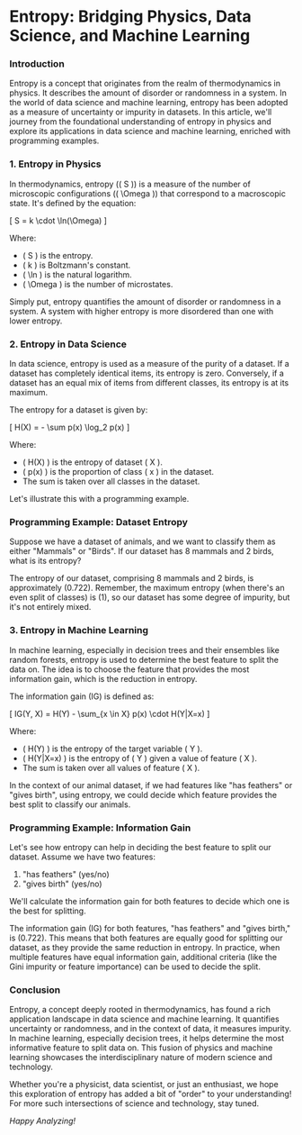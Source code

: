 
# Entropy: Bridging Physics, Data Science, and Machine Learning

### Introduction

Entropy is a concept that originates from the realm of thermodynamics in physics. It describes the amount of disorder or randomness in a system. In the world of data science and machine learning, entropy has been adopted as a measure of uncertainty or impurity in datasets. In this article, we'll journey from the foundational understanding of entropy in physics and explore its applications in data science and machine learning, enriched with programming examples.

### 1. Entropy in Physics

In thermodynamics, entropy (\( S \)) is a measure of the number of microscopic configurations (\( \Omega \)) that correspond to a macroscopic state. It's defined by the equation:

\[
S = k \cdot \ln(\Omega)
\]

Where:
- \( S \) is the entropy.
- \( k \) is Boltzmann's constant.
- \( \ln \) is the natural logarithm.
- \( \Omega \) is the number of microstates.

Simply put, entropy quantifies the amount of disorder or randomness in a system. A system with higher entropy is more disordered than one with lower entropy.

### 2. Entropy in Data Science

In data science, entropy is used as a measure of the purity of a dataset. If a dataset has completely identical items, its entropy is zero. Conversely, if a dataset has an equal mix of items from different classes, its entropy is at its maximum.

The entropy for a dataset is given by:

\[
H(X) = - \sum p(x) \log_2 p(x)
\]

Where:
- \( H(X) \) is the entropy of dataset \( X \).
- \( p(x) \) is the proportion of class \( x \) in the dataset.
- The sum is taken over all classes in the dataset.

Let's illustrate this with a programming example.

### Programming Example: Dataset Entropy

Suppose we have a dataset of animals, and we want to classify them as either "Mammals" or "Birds". If our dataset has 8 mammals and 2 birds, what is its entropy?

The entropy of our dataset, comprising 8 mammals and 2 birds, is approximately \(0.722\). Remember, the maximum entropy (when there's an even split of classes) is \(1\), so our dataset has some degree of impurity, but it's not entirely mixed.

### 3. Entropy in Machine Learning

In machine learning, especially in decision trees and their ensembles like random forests, entropy is used to determine the best feature to split the data on. The idea is to choose the feature that provides the most information gain, which is the reduction in entropy.

The information gain (IG) is defined as:

\[
IG(Y, X) = H(Y) - \sum_{x \in X} p(x) \cdot H(Y|X=x)
\]

Where:
- \( H(Y) \) is the entropy of the target variable \( Y \).
- \( H(Y|X=x) \) is the entropy of \( Y \) given a value of feature \( X \).
- The sum is taken over all values of feature \( X \).

In the context of our animal dataset, if we had features like "has feathers" or "gives birth", using entropy, we could decide which feature provides the best split to classify our animals.

### Programming Example: Information Gain

Let's see how entropy can help in deciding the best feature to split our dataset. Assume we have two features:
1. "has feathers" (yes/no)
2. "gives birth" (yes/no)

We'll calculate the information gain for both features to decide which one is the best for splitting.

The information gain (IG) for both features, "has feathers" and "gives birth," is \(0.722\). This means that both features are equally good for splitting our dataset, as they provide the same reduction in entropy. In practice, when multiple features have equal information gain, additional criteria (like the Gini impurity or feature importance) can be used to decide the split.

### Conclusion

Entropy, a concept deeply rooted in thermodynamics, has found a rich application landscape in data science and machine learning. It quantifies uncertainty or randomness, and in the context of data, it measures impurity. In machine learning, especially decision trees, it helps determine the most informative feature to split data on. This fusion of physics and machine learning showcases the interdisciplinary nature of modern science and technology.

Whether you're a physicist, data scientist, or just an enthusiast, we hope this exploration of entropy has added a bit of "order" to your understanding! For more such intersections of science and technology, stay tuned.

*Happy Analyzing!*
